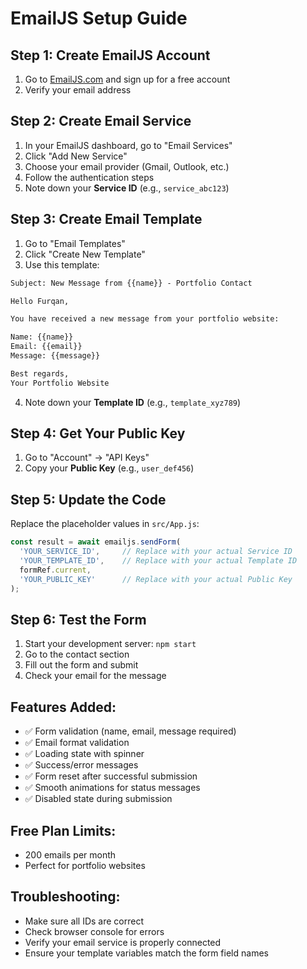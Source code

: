 # EmailJS Setup Guide

## Step 1: Create EmailJS Account
1. Go to [EmailJS.com](https://www.emailjs.com/) and sign up for a free account
2. Verify your email address

## Step 2: Create Email Service
1. In your EmailJS dashboard, go to "Email Services"
2. Click "Add New Service"
3. Choose your email provider (Gmail, Outlook, etc.)
4. Follow the authentication steps
5. Note down your **Service ID** (e.g., `service_abc123`)

## Step 3: Create Email Template
1. Go to "Email Templates"
2. Click "Create New Template"
3. Use this template:

```html
Subject: New Message from {{name}} - Portfolio Contact

Hello Furqan,

You have received a new message from your portfolio website:

Name: {{name}}
Email: {{email}}
Message: {{message}}

Best regards,
Your Portfolio Website
```

4. Note down your **Template ID** (e.g., `template_xyz789`)

## Step 4: Get Your Public Key
1. Go to "Account" → "API Keys"
2. Copy your **Public Key** (e.g., `user_def456`)

## Step 5: Update the Code
Replace the placeholder values in `src/App.js`:

```javascript
const result = await emailjs.sendForm(
  'YOUR_SERVICE_ID',     // Replace with your actual Service ID
  'YOUR_TEMPLATE_ID',    // Replace with your actual Template ID
  formRef.current,
  'YOUR_PUBLIC_KEY'      // Replace with your actual Public Key
);
```

## Step 6: Test the Form
1. Start your development server: `npm start`
2. Go to the contact section
3. Fill out the form and submit
4. Check your email for the message

## Features Added:
- ✅ Form validation (name, email, message required)
- ✅ Email format validation
- ✅ Loading state with spinner
- ✅ Success/error messages
- ✅ Form reset after successful submission
- ✅ Smooth animations for status messages
- ✅ Disabled state during submission

## Free Plan Limits:
- 200 emails per month
- Perfect for portfolio websites

## Troubleshooting:
- Make sure all IDs are correct
- Check browser console for errors
- Verify your email service is properly connected
- Ensure your template variables match the form field names 